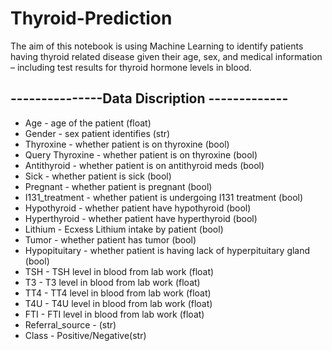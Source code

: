 # Thyroid-Prediction
The aim of this notebook is using Machine Learning to identify patients having thyroid related disease given their age, sex, and medical information – including test results for thyroid hormone levels in blood.  

## ---------------Data Discription ------------- ##

- Age - age of the patient (float)
- Gender - sex patient identifies (str)
- Thyroxine - whether patient is on thyroxine (bool)
- Query Thyroxine - whether patient is on thyroxine (bool)
- Antithyroid - whether patient is on antithyroid meds (bool)
- Sick - whether patient is sick (bool)
- Pregnant - whether patient is pregnant (bool)
- I131_treatment - whether patient is undergoing I131 treatment (bool)
- Hypothyroid - whether patient have hypothyroid (bool)
- Hyperthyroid - whether patient have hyperthyroid (bool)
- Lithium - Ecxess Lithium intake by  patient (bool)
- Tumor - whether patient has tumor (bool)
- Hypopituitary - whether patient is having lack of hyperpituitary gland (bool)
- TSH - TSH level in blood from lab work (float)
- T3 - T3 level in blood from lab work (float)
- TT4 - TT4 level in blood from lab work (float)
- T4U - T4U level in blood from lab work (float)
- FTI - FTI level in blood from lab work (float)
- Referral_source - (str)
- Class - Positive/Negative(str)
